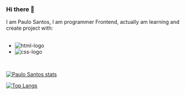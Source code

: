 ### Hi there 👋

I am Paulo Santos, I am programmer Frontend, actually am learning and create project with:
<br>
<br>

-    <img src="https://img.shields.io/badge/HTML5-E34F26?style=for-the-badge&logo=html5&logoColor=white" alt="html-logo"/>
-    <img src="https://img.shields.io/badge/CSS3-1572B6?style=for-the-badge&logo=css3&logoColor=white" alt="css-logo"/>

<br>

[![Paulo Santos stats](https://github-readme-stats.vercel.app/api?username=paululols)](https://github.com/anuraghazra/github-readme-stats)

[![Top Langs](https://github-readme-stats.vercel.app/api/top-langs/?username=paululols)](https://github.com/anuraghazra/github-readme-stats)
